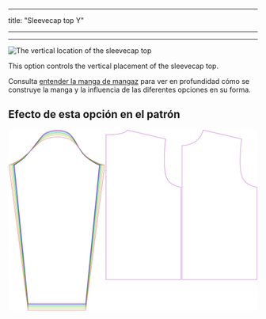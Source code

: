 - - -
title: "Sleevecap top Y"
- - -

***

![The vertical location of the sleevecap top](./sleevecaptopfactory.svg)

This option controls the vertical placement of the sleevecap top.

<Tip>

Consulta [entender la manga de mangaz](/docs/patterns/brian/options#understanding-the-sleevecap) para ver
en profundidad cómo se construye la manga y la influencia de las diferentes opciones en su forma.

</Tip>

## Efecto de esta opción en el patrón

![This image shows the effect of this option by superimposing several variants that have a different value for this option](brian_sleevecaptopfactory_sample.svg "Effect of this option on the pattern")
